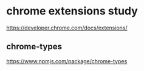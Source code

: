 # chrome extensions study

https://developer.chrome.com/docs/extensions/

## chrome-types

https://www.npmjs.com/package/chrome-types

